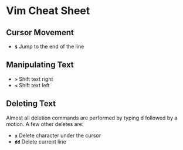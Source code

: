 # Vim Cheat Sheet

## Cursor Movement

* **`$`** Jump to the end of the line

## Manipulating Text

* **`>`** Shift text right
* **`<`** Shift text left

## Deleting Text

Almost all deletion commands are performed by typing d followed by a motion. A few other deletes are:

* **`x`** Delete character under the cursor
* **`dd`** Delete current line